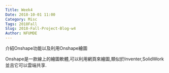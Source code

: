 ```yaml
---
Title: Week4
Date: 2018-10-01 11:00
Category: Misc
Tags: 2018Fall
Slug: 2018-Fall-Project-Blog-w4
Author: NFUMDE
---
```


介紹Onshape功能以及利用Onshape繪圖

<!-- PELICAN_END_SUMMARY -->

Onshape是一款線上的繪圖軟體,可以利用網頁來繪圖,類似於Inventer,SolidWork並且它可以雲端共享.
